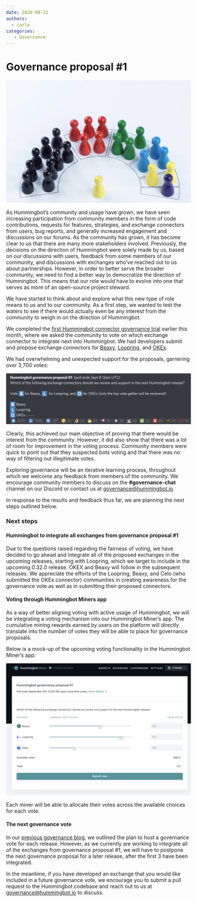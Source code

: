 ```yaml
---
date: 2020-09-22
authors:
  - carlo
categories:
   - Governance
---
```



# Governance proposal #1

![cover](governance-cover.jpg)

As Hummingbot’s community and usage have grown, we have seen increasing participation from community members in the form of code contributions, requests for features, strategies, and exchange connectors from users, bug reports, and generally increased engagement and discussions on our forums.  As the community has grown, it has become clear to us that there are many more stakeholders involved.  Previously, the decisions on the direction of Hummingbot were solely made by us, based on our discussions with users, feedback from some members of our community, and discussions with exchanges who’ve reached out to us about partnerships.  However, in order to better serve the broader community, we need to find a better way to democratize the direction of Hummingbot.  This means that our role would have to evolve into one that serves as more of an open-source project steward.

We have started to think about and explore what this new type of role means to us and to our community.  As a first step, we wanted to test the waters to see if there would actually even be any interest from the community to weigh in on the direction of Hummingbot.

<!-- more -->


We completed the [first Hummingbot connector governance trial](../2020-08-exchange-connector-governance/index.md) earlier this month, where we asked the community to vote on which exchange connector to integrate next into Hummingbot.  We had developers submit and propose exchange connectors for [Beaxy](https://beaxy.com/), [Loopring](https://loopring.org/#/), and [OKEx](https://www.okex.com/).

We had overwhelming and unexpected support for the proposals, garnering over 3,700 votes:

![](./image2.png)

Clearly, this achieved our main objective of proving that there would be interest from the community.  However, it did also show that there was a lot of room for improvement in the voting process.  Community members were quick to point out that they suspected bots voting and that there was no way of filtering out illegitimate votes.

Exploring governance will be an iterative learning process, throughout which we welcome any feedback from members of the community.  We encourage community members to discuss on the **#governance-chat** channel on our Discord or contact us at [governance@hummingbot.io](mailto:governance@hummingbot.io).

In response to the results and feedback thus far, we are planning the next steps outlined below.

### Next steps

#### Hummingbot to integrate all exchanges from governance proposal #1

Due to the questions raised regarding the fairness of voting, we have decided to go ahead and integrate all of the proposed exchanges in the upcoming releases, starting with Loopring, which we target to include in the upcoming 0.32.0 release. OKEX and Beaxy will follow in the subsequent releases. We appreciate the efforts of the Loopring, Beaxy, and Celo (who submitted the OKEx connector) communities in creating awareness for the governance vote as well as in submitting their proposed connectors.

#### Voting through Hummingbot Miners app

As a way of better aligning voting with active usage of Hummingbot, we will be integrating a voting mechanism into our Hummingbot Miner’s app.  The cumulative mining rewards earned by users on the platform will directly translate into the number of votes they will be able to place for governance proposals.

Below is a mock-up of the upcoming voting functionality in the Hummingbot Miner’s app:

![](./image1.png)

Each miner will be able to allocate their votes across the available choices for each vote.

#### The next governance vote

In our [previous governance blog](../2020-08-exchange-connector-governance/index.md), we outlined the plan to host a governance vote for each release.  However, as we currently are working to integrate all of the exchanges from governance proposal #1, we will have to postpone the next governance proposal for a later release, after the first 3 have been integrated.

In the meantime, if you have developed an exchange that you would like included in a future governance vote, we encourage you to submit a pull request to the Hummingbot codebase and reach out to us at [governance@hummingbot.io](mailto:governance@hummingbot.io) to discuss.

